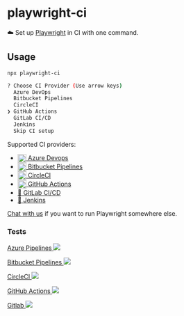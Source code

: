 # playwright-ci

☁️ Set up [Playwright](https://github.com/microsoft/playwright) in CI with one command.

## Usage

```bash
npx playwright-ci

? Choose CI Provider (Use arrow keys)
  Azure DevOps
  Bitbucket Pipelines
  CircleCI
❯ GitHub Actions
  GitLab CI/CD
  Jenkins
  Skip CI setup
```

Supported CI providers:

- [<img align="center" height="20px" src="https://cdn.iconscout.com/icon/free/png-256/azure-190760.png" /> Azure Devops](https://azure.microsoft.com/en-us/services/devops)
- [<img align="center" height="20px" src="https://upload.wikimedia.org/wikipedia/commons/0/0e/Bitbucket-blue-logomark-only.svg" /> Bitbucket Pipelines](https://bitbucket.org/product/features/pipelines)
- [<img align="center" height="20px" src="https://cdn.iconscout.com/icon/free/png-256/circleci-283066.png" /> CircleCI](https://circleci.com/)
- [<img align="center" height="20px" src="https://camo.githubusercontent.com/7710b43d0476b6f6d4b4b2865e35c108f69991f3/68747470733a2f2f7777772e69636f6e66696e6465722e636f6d2f646174612f69636f6e732f6f637469636f6e732f313032342f6d61726b2d6769746875622d3235362e706e67" /> GitHub Actions](https://github.com/features/actions)
- [🦊 GitLab CI/CD](https://docs.gitlab.com/ee/ci)
- [🤵 Jenkins](https://jenkins.io)

[Chat with us](https://gitter.im/qawolf/community) if you want to run Playwright somewhere else.

### Tests

[Azure Pipelines ![](https://dev.azure.com/perljonathan0753/playwright-ci/_apis/build/status/qawolf.playwright-ci?branchName=master)](https://dev.azure.com/perljonathan0753/playwright-ci/_build)

[Bitbucket Pipelines ![](https://img.shields.io/bitbucket/pipelines/qawolf/playwright-ci)](https://bitbucket.org/qawolf/playwright-ci/addon/pipelines/home)

[CircleCI ![](https://circleci.com/gh/qawolf/playwright-ci.svg?style=svg)](https://circleci.com/gh/qawolf/playwright-ci)

[GitHub Actions ![](https://github.com/qawolf/playwright-ci/workflows/playwright/badge.svg)](https://github.com/qawolf/playwright-ci/actions?query=workflow%3Aplaywright)

[Gitlab ![](https://img.shields.io/gitlab/pipeline/qawolf/playwright-ci)](https://gitlab.com/qawolf/playwright-ci/pipelines)
